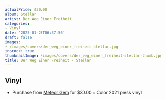 ```yaml
---
actualPrice: $30.00
album: Stellar
artist: Der Weg Einer Freiheit
categories:
- Vinyl
date: '2025-01-25T06:37:56'
draft: false
images:
- /images/covers/der_weg_einer_freiheit-stellar.jpg
inStock: true
thumbnailImage: /images/covers/der_weg_einer_freiheit-stellar-thumb.jpg
title: Der Weg Einer Freiheit - Stellar
---
```


## Vinyl
* Purchase from [Meteor Gem](https://meteor-gem.com/products/der-weg-einer-freiheit-stellar-lp) for $30.00 :: Color 2021 press vinyl
